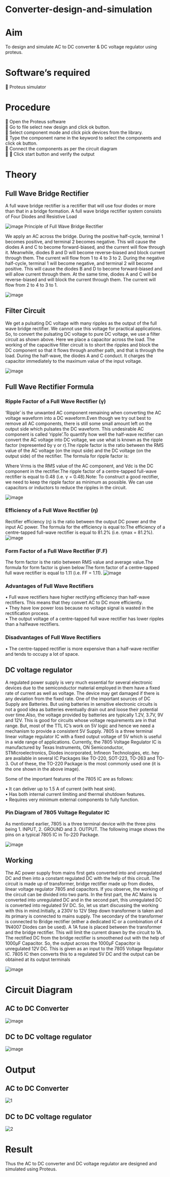 # Converter-design-and-simulation

# Aim
To design and simulate AC to DC converter & DC voltage regulator using proteus.

# Software’s required

	Proteus simulator

# Procedure

	Open the Proteus software </br>
	Go to file select new design and click ok button.</br>
	Select component mode and click pick devices from the library. </br>
	Type the component name in the keyword to select the components and click ok button.</br>
	Connect the components as per the circuit diagram</br>
		Click start button and verify the output </br>

# Theory
## Full Wave Bridge Rectifier

A full wave bridge rectifier is a rectifier that will use four diodes or more than that in a bridge formation. A full wave bridge rectifier system consists of Four Diodes and Resistive Load

![image](https://github.com/anishkumar-Embedded/Converter-design-and-simulation/assets/71547910/c1d1bd75-67d3-4887-9ec0-e94bb69220f9)
Principle of Full Wave Bridge Rectifier

We apply an AC across the bridge. During the positive half-cycle, terminal 1 becomes positive, and terminal 2 becomes negative. This will cause the diodes A and C to become forward-biased, and the current will flow through it. Meanwhile, diodes B and D will become reverse-biased and block current through them. The current will flow from 1 to 4 to 3 to 2.
During the negative half-cycle, terminal 1 will become negative, and terminal 2 will become positive. This will cause the diodes B and D to become forward-biased and will allow current through them. At the same time, diodes A and C will be reverse-biased and will block the current through them. The current will flow from 2 to 4 to 3 to 1.

![image](https://github.com/anishkumar-Embedded/Converter-design-and-simulation/assets/71547910/4e0da706-8e63-495c-acfb-9f507aab3225)
## Filter Circuit
We get a pulsating DC voltage with many ripples as the output of the full wave bridge rectifier. We cannot use this voltage for practical applications.
So, to convert the pulsating DC voltage to pure DC voltage, we use a filter circuit as shown above. Here we place a capacitor across the load. The working of the capacitive filter circuit is to short the ripples and block the DC component so that it flows through another path, and that is through the load. During the half-wave, the diodes A and C conduct. It charges the capacitor immediately to the maximum value of the input voltage. 

![image](https://github.com/anishkumar-Embedded/Converter-design-and-simulation/assets/71547910/5a47b9ae-041a-419b-8eef-2c163f4fb234)

## Full Wave Rectifier Formula

### Ripple Factor of a Full Wave Rectifier (γ)

‘Ripple’ is the unwanted AC component remaining when converting the AC voltage waveform into a DC waveform.Even though we try out best to remove all AC components, there is still some small amount left on the output side which pulsates the DC waveform. This undesirable AC component is called ‘ripple’.To quantify how well the half-wave rectifier can convert the AC voltage into DC voltage, we use what is known as the ripple factor (represented by γ or r).The ripple factor is the ratio between the RMS value of the AC voltage (on the input side) and the DC voltage (on the output side) of the rectifier. The formula for ripple factor is:
 
Where Vrms is the RMS value of the AC component, and Vdc is the DC component in the rectifier.The ripple factor of a centre-tapped full-wave rectifier is equal to 0.48 (i.e. γ = 0.48).Note: To construct a good rectifier, we need to keep the ripple factor as minimum as possible. We can use capacitors or inductors to reduce the ripples in the circuit.

![image](https://github.com/anishkumar-Embedded/Converter-design-and-simulation/assets/71547910/800a4598-6db1-455a-8b21-539fd0666474)


### Efficiency of a Full Wave Rectifier (η)

Rectifier efficiency (η) is the ratio between the output DC power and the input AC power. The formula for the efficiency is equal to:The efficiency of a centre-tapped full-wave rectifier is equal to 81.2% (i.e. ηmax = 81.2%).
![image](https://github.com/anishkumar-Embedded/Converter-design-and-simulation/assets/71547910/a3e9e2f4-ec5b-47d6-a326-3b3b516ab7cc)


### Form Factor of a Full Wave Rectifier (F.F)

The form factor is the ratio between RMS value and average value.The formula for form factor is given below:The form factor of a centre-tapped full wave rectifier is equal to 1.11 (i.e. FF = 1.11).
![image](https://github.com/anishkumar-Embedded/Converter-design-and-simulation/assets/71547910/7f9dd86a-b340-463f-bbb6-3c6c4ee5f448)


### Advantages of Full Wave Rectifiers

•	Full wave rectifiers have higher rectifying efficiency than half-wave rectifiers. This means that they convert AC to DC more efficiently.</br>
•	They have low power loss because no voltage signal is wasted in the rectification process.</br>
•	The output voltage of a centre-tapped full wave rectifier has lower ripples than a halfwave rectifiers.</br>

### Disadvantages of Full Wave Rectifiers

•	The centre-tapped rectifier is more expensive than a half-wave rectifier and tends to occupy a lot of space.</br>

## DC voltage regulator 

A regulated power supply is very much essential for several electronic devices due to the semiconductor material employed in them have a fixed rate of current as well as voltage. The device may get damaged if there is any deviation from the fixed rate. One of the important sources of DC Supply are Batteries. But using batteries in sensitive electronic circuits is not a good idea as batteries eventually drain out and loose their potential over time.Also, the voltage provided by batteries are typically 1.2V, 3.7V, 9V and 12V. This is good for circuits whose voltage requirements are in that range. But, most of the TTL IC’s work on 5V logic and hence we need a mechanism to provide a consistent 5V Supply. 7805 is a three terminal linear voltage regulator IC with a fixed output voltage of 5V which is useful in a wide range of applications. Currently, the 7805 Voltage Regulator IC is manufactured by Texas Instruments, ON Semiconductor, STMicroelectronics, Diodes incorporated, Infineon Technologies, etc. hey are available in several IC Packages like TO-220, SOT-223, TO-263 and TO-3. Out of these, the TO-220 Package is the most commonly used one (it is the one shown in the above image).

Some of the important features of the 7805 IC are as follows: 

•	It can deliver up to 1.5 A of current (with heat sink).</br> 
•	Has both internal current limiting and thermal shutdown features. </br>
•	Requires very minimum external components to fully function. </br>

### Pin Diagram of 7805 Voltage Regulator IC

As mentioned earlier, 7805 is a three terminal device with the three pins being 1. INPUT, 2. GROUND and 3. OUTPUT. The following image shows the pins on a typical 7805 IC in To-220 Package.

![image](https://github.com/anishkumar-Embedded/Converter-design-and-simulation/assets/71547910/8744affc-c781-4bbf-a0ee-23dbf81afb53)

## Working 

The AC power supply from mains first gets converted into and unregulated DC and then into a constant regulated DC with the help of this circuit. The circuit is made up of transformer, bridge rectifier made up from diodes, linear voltage regulator 7805 and capacitors. If you observe, the working of the circuit can be divided into two parts. In the first part, the AC Mains is converted into unregulated DC and in the second part, this unregulated DC is converted into regulated 5V DC. So, let us start discussing the working with this in mind.Initially, a 230V to 12V Step down transformer is taken and its primary is connected to mains supply. The secondary of the transformer is connected to Bridge rectifier (either a dedicated IC or a combination of 4 1N4007 Diodes can be used). A 1A fuse is placed between the transformer and the bridge rectifier. This will limit the current drawn by the circuit to 1A. The rectified DC from the bridge rectifier is smoothened out with the help of 1000μF Capacitor. So, the output across the 1000μF Capacitor is unregulated 12V DC. This is given as an input to the 7805 Voltage Regulator IC. 7805 IC then converts this to a regulated 5V DC and the output can be obtained at its output terminals

![image](https://github.com/anishkumar-Embedded/Converter-design-and-simulation/assets/71547910/6ab6579b-5bca-4ce5-b485-ca8cb1ebca1f)

# Circuit Diagram

## AC to DC Converter

![image](https://github.com/anishkumar-Embedded/Converter-design-and-simulation/assets/71547910/9fbaa555-6932-4643-982c-63dbb0d6607b)

## DC to DC voltage regulator

![image](https://github.com/anishkumar-Embedded/Converter-design-and-simulation/assets/71547910/0cfd4fc7-1eff-42e3-9806-319bfe174926)

# Output

## AC to DC Converter

![1](https://github.com/Thajesh2/Converter-design-and-simulation/assets/139841959/3f36f7d6-1b5f-4e86-a667-593ae4f0f32b)


## DC to DC voltage regulator

![2](https://github.com/Thajesh2/Converter-design-and-simulation/assets/139841959/e187c437-0403-4996-bc0d-e9bf82b7a942)



# Result 

Thus the AC to DC converter and DC voltage regulator are designed and simulated using Proteus.


